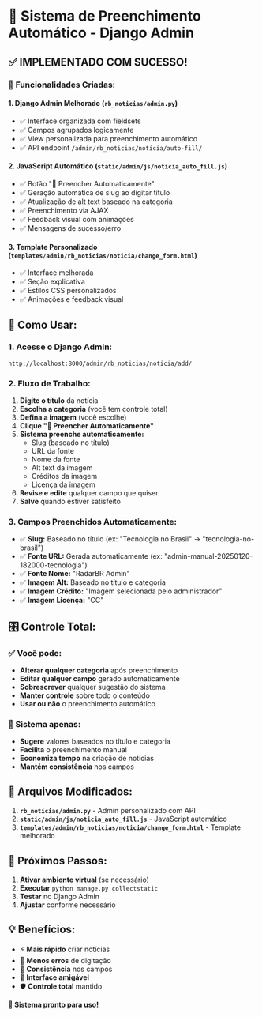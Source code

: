 # 🤖 Sistema de Preenchimento Automático - Django Admin

## ✅ **IMPLEMENTADO COM SUCESSO!**

### 🎯 **Funcionalidades Criadas:**

#### **1. Django Admin Melhorado (`rb_noticias/admin.py`)**
- ✅ Interface organizada com fieldsets
- ✅ Campos agrupados logicamente
- ✅ View personalizada para preenchimento automático
- ✅ API endpoint `/admin/rb_noticias/noticia/auto-fill/`

#### **2. JavaScript Automático (`static/admin/js/noticia_auto_fill.js`)**
- ✅ Botão "🤖 Preencher Automaticamente"
- ✅ Geração automática de slug ao digitar título
- ✅ Atualização de alt text baseado na categoria
- ✅ Preenchimento via AJAX
- ✅ Feedback visual com animações
- ✅ Mensagens de sucesso/erro

#### **3. Template Personalizado (`templates/admin/rb_noticias/noticia/change_form.html`)**
- ✅ Interface melhorada
- ✅ Seção explicativa
- ✅ Estilos CSS personalizados
- ✅ Animações e feedback visual

## 🚀 **Como Usar:**

### **1. Acesse o Django Admin:**
```
http://localhost:8000/admin/rb_noticias/noticia/add/
```

### **2. Fluxo de Trabalho:**
1. **Digite o título** da notícia
2. **Escolha a categoria** (você tem controle total)
3. **Defina a imagem** (você escolhe)
4. **Clique "🤖 Preencher Automaticamente"**
5. **Sistema preenche automaticamente:**
   - Slug (baseado no título)
   - URL da fonte
   - Nome da fonte
   - Alt text da imagem
   - Créditos da imagem
   - Licença da imagem
6. **Revise e edite** qualquer campo que quiser
7. **Salve** quando estiver satisfeito

### **3. Campos Preenchidos Automaticamente:**
- ✅ **Slug:** Baseado no título (ex: "Tecnologia no Brasil" → "tecnologia-no-brasil")
- ✅ **Fonte URL:** Gerada automaticamente (ex: "admin-manual-20250120-182000-tecnologia")
- ✅ **Fonte Nome:** "RadarBR Admin"
- ✅ **Imagem Alt:** Baseado no título e categoria
- ✅ **Imagem Crédito:** "Imagem selecionada pelo administrador"
- ✅ **Imagem Licença:** "CC"

## 🎛️ **Controle Total:**

### **✅ Você pode:**
- **Alterar qualquer categoria** após preenchimento
- **Editar qualquer campo** gerado automaticamente
- **Sobrescrever** qualquer sugestão do sistema
- **Manter controle** sobre todo o conteúdo
- **Usar ou não** o preenchimento automático

### **🤖 Sistema apenas:**
- **Sugere** valores baseados no título e categoria
- **Facilita** o preenchimento manual
- **Economiza tempo** na criação de notícias
- **Mantém consistência** nos campos

## 🔧 **Arquivos Modificados:**

1. **`rb_noticias/admin.py`** - Admin personalizado com API
2. **`static/admin/js/noticia_auto_fill.js`** - JavaScript automático
3. **`templates/admin/rb_noticias/noticia/change_form.html`** - Template melhorado

## 🎯 **Próximos Passos:**

1. **Ativar ambiente virtual** (se necessário)
2. **Executar** `python manage.py collectstatic`
3. **Testar** no Django Admin
4. **Ajustar** conforme necessário

## 💡 **Benefícios:**

- ⚡ **Mais rápido** criar notícias
- 🎯 **Menos erros** de digitação
- 🔄 **Consistência** nos campos
- 🎨 **Interface amigável**
- 🛡️ **Controle total** mantido

**🎉 Sistema pronto para uso!**
